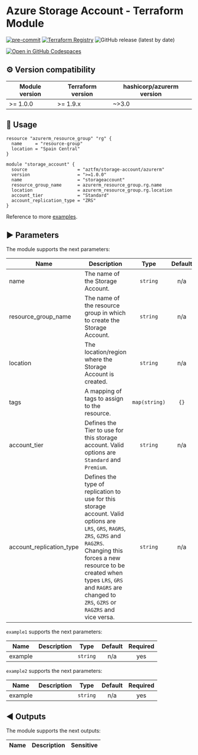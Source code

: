 # Azure Storage Account - Terraform Module

[![pre-commit](https://img.shields.io/badge/pre--commit-enabled-brightgreen?logo=pre-commit)](https://github.com/pre-commit/pre-commit)
[![Terraform Registry](https://img.shields.io/badge/terraform-registry-blueviolet.svg)](https://registry.terraform.io/modules/aztfm/storage-account/azurerm/)
![GitHub release (latest by date)](https://img.shields.io/github/v/release/aztfm/terraform-azurerm-storage-account)

[![Open in GitHub Codespaces](https://github.com/codespaces/badge.svg)](https://codespaces.new/aztfm/terraform-azurerm-storage-account?quickstart=1)

## :gear: Version compatibility

| Module version | Terraform version | hashicorp/azurerm version|
| -------------- | ----------------- | ------------------------ |
| >= 1.0.0       | >= 1.9.x          | ~>3.0                    |

## :memo: Usage

```hcl
resource "azurerm_resource_group" "rg" {
  name     = "resource-group"
  location = "Spain Central"
}

module "storage_account" {
  source                   = "aztfm/storage-account/azurerm"
  version                  = ">=1.0.0"
  name                     = "storageaccount"
  resource_group_name      = azurerm_resource_group.rg.name
  location                 = azurerm_resource_group.rg.location
  account_tier             = "Standard"
  account_replication_type = "ZRS"
}
```

Reference to more [examples](https://github.com/aztfm/terraform-azurerm-storage-account/tree/main/examples).

<!-- BEGIN_TF_DOCS -->
## :arrow_forward: Parameters

The module supports the next parameters:

| Name | Description | Type | Default | Required |
| ------ | ----------- | :--: | :---------------: | :-------: |
|name|The name of the Storage Account.|`string`|n/a|yes|
|resource\_group\_name|The name of the resource group in which to create the Storage Account.|`string`|n/a|yes|
|location|The location/region where the Storage Account is created.|`string`|n/a|yes|
|tags|A mapping of tags to assign to the resource.|`map(string)`|`{}`|no|
|account\_tier|Defines the Tier to use for this storage account. Valid options are `Standard` and `Premium`.|`string`|n/a|yes|
|account\_replication\_type|Defines the type of replication to use for this storage account. Valid options are `LRS`, `GRS`, `RAGRS`, `ZRS`, `GZRS` and `RAGZRS`. Changing this forces a new resource to be created when types `LRS`, `GRS` and `RAGRS` are changed to `ZRS`, `GZRS` or `RAGZRS` and vice versa.|`string`|n/a|yes|

`example1` supports the next parameters:

| Name | Description | Type | Default | Required |
| ---- | ----------- | :--: | :-----: | :------: |
|example||`string`|n/a|yes|

`example2` supports the next parameters:

| Name | Description | Type | Default | Required |
| ---- | ----------- | :--: | :-----: | :------: |
|example||`string`|n/a|yes|

## :arrow_backward: Outputs

The module supports the next outputs:

| Name | Description | Sensitive |
| ---- | ----------- | :-------: |
<!-- END_TF_DOCS -->
